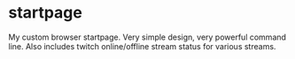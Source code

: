 # startpage
My custom browser startpage. Very simple design, very powerful command line. Also includes twitch online/offline stream status for various streams.
